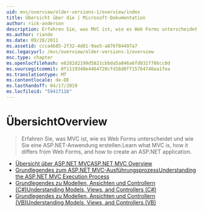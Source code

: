 ```yaml
---
uid: mvc/overview/older-versions-1/overview/index
title: Übersicht über die | Microsoft-Dokumentation
author: rick-anderson
description: Erfahren Sie, was MVC ist, wie es Web Forms unterscheidet und wie Sie eine ASP.NET-Anwendung erstellen.
ms.author: riande
ms.date: 09/28/2011
ms.assetid: ccca4b85-2f32-4d81-9ae5-a876f84497a7
msc.legacyurl: /mvc/overview/older-versions-1/overview
msc.type: chapter
ms.openlocfilehash: e6282d2199d5821cbbda5a846a6fd031f786cc0d
ms.sourcegitcommit: 0f1119340e4464720cfd16d0ff15764746ea1fea
ms.translationtype: MT
ms.contentlocale: de-DE
ms.lasthandoff: 04/17/2019
ms.locfileid: "59417116"
---
```

# <a name="overview"></a><span data-ttu-id="af6ee-103">Übersicht</span><span class="sxs-lookup"><span data-stu-id="af6ee-103">Overview</span></span>

> <span data-ttu-id="af6ee-104">Erfahren Sie, was MVC ist, wie es Web Forms unterscheidet und wie Sie eine ASP.NET-Anwendung erstellen.</span><span class="sxs-lookup"><span data-stu-id="af6ee-104">Learn what MVC is, how it differs from Web Forms, and how to create an ASP.NET application.</span></span>


- [<span data-ttu-id="af6ee-105">Übersicht über ASP.NET MVC</span><span class="sxs-lookup"><span data-stu-id="af6ee-105">ASP.NET MVC Overview</span></span>](asp-net-mvc-overview.md)
- [<span data-ttu-id="af6ee-106">Grundlegendes zum ASP.NET MVC-Ausführungsprozess</span><span class="sxs-lookup"><span data-stu-id="af6ee-106">Understanding the ASP.NET MVC Execution Process</span></span>](understanding-the-asp-net-mvc-execution-process.md)
- [<span data-ttu-id="af6ee-107">Grundlegendes zu Modellen, Ansichten und Controllern (C#)</span><span class="sxs-lookup"><span data-stu-id="af6ee-107">Understanding Models, Views, and Controllers (C#)</span></span>](understanding-models-views-and-controllers-cs.md)
- [<span data-ttu-id="af6ee-108">Grundlegendes zu Modellen, Ansichten und Controllern (VB)</span><span class="sxs-lookup"><span data-stu-id="af6ee-108">Understanding Models, Views, and Controllers (VB)</span></span>](understanding-models-views-and-controllers-vb.md)
